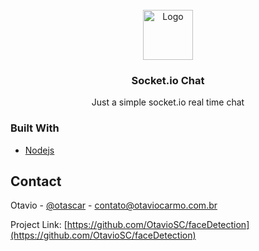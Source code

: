 <div id="top"></div>

<br />
<div align="center">
  <a>
    <img src="https://img.icons8.com/external-itim2101-lineal-color-itim2101/344/external-face-detection-home-security-itim2101-lineal-color-itim2101.png" alt="Logo" width="80" height="80">
  </a>

  <h3 align="center">Socket.io Chat</h3>

  <p align="center">
    Just a simple socket.io real time chat
    <br />
  </p>
</div>

### Built With

* [Nodejs](https://nodejs.org/en/)

## Contact

Otavio - [@otascar](https://twitter.com/otascar) - contato@otaviocarmo.com.br

Project Link: [https://github.com/OtavioSC/faceDetection](https://github.com/OtavioSC/faceDetection)


